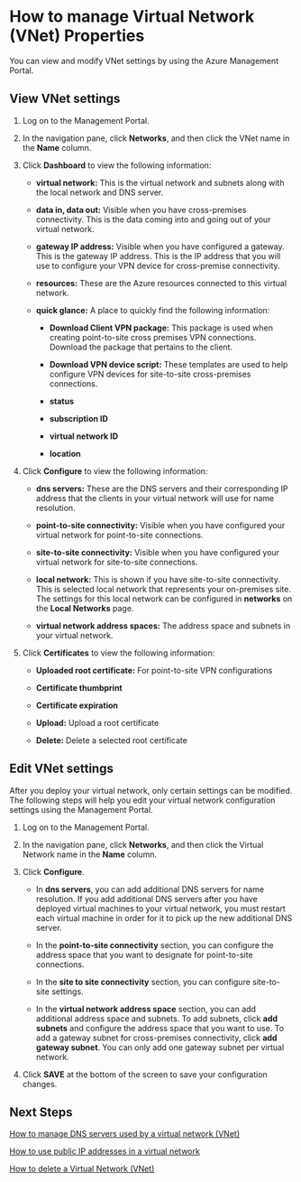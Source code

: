 <properties 
   pageTitle="How to manage Virtual Network (VNet) Properties"
   description="Learn how to view and edit virtual network settings"
   services="virtual-network"
   documentationCenter="na"
   authors="telmosampaio"
   manager="carolz"
   editor="tysonn" />
<tags 
   ms.service="virtual-network"
   ms.devlang="na"
   ms.topic="article"
   ms.tgt_pltfrm="na"
   ms.workload="infrastructure-services"
   ms.date="09/02/2015"
   ms.author="telmos" />

# How to manage Virtual Network (VNet) Properties
You can view and modify VNet settings by using the Azure Management Portal.

## View VNet settings

1. Log on to the Management Portal.

1. In the navigation pane, click **Networks**, and then click the VNet name in the **Name** column.

1. Click **Dashboard** to view the following information:

	- **virtual network:** This is the virtual network and subnets along with the local network and DNS server.

	- **data in, data out:** Visible when you have cross-premises connectivity. This is the data coming into and going out of your virtual network.

	- **gateway IP address:** Visible when you have configured a gateway. This is the gateway IP address. This is the IP address that you will use to configure your VPN device for cross-premise connectivity.

	- **resources:** These are the Azure resources connected to this virtual network.

	- **quick glance:** A place to quickly find the following information:

		- **Download Client VPN package:** This package is used when creating point-to-site cross premises VPN connections. Download the package that pertains to the client.

		- **Download VPN device script:** These templates are used to help configure VPN devices for site-to-site cross-premises connections.

		- **status**

		- **subscription ID**
		
		- **virtual network ID**
		
		- **location**

1. Click **Configure** to view the following information:

	- **dns servers:** These are the DNS servers and their corresponding IP address that the clients in your virtual network will use for name resolution.

	- **point-to-site connectivity:** Visible when you have configured your virtual network for point-to-site connections.

	- **site-to-site connectivity:** Visible when you have configured your virtual network for site-to-site connections.

	- **local network:** This is shown if you have site-to-site connectivity. This is selected local network that represents your on-premises site. The settings for this local network can be configured in **networks** on the **Local Networks** page.
	
	- **virtual network address spaces:** The address space and subnets in your virtual network.

1. Click **Certificates** to view the following information:

	- **Uploaded root certificate:** For point-to-site VPN configurations
	
	- **Certificate thumbprint**
	
	- **Certificate expiration**
	
	- **Upload:** Upload a root certificate
	
	- **Delete:** Delete a selected root certificate

## Edit VNet settings

After you deploy your virtual network, only certain settings can be modified. The following steps will help you edit your virtual network configuration settings using the Management Portal.

1. Log on to the Management Portal.

1. In the navigation pane, click **Networks**, and then click the Virtual Network name in the **Name** column.

1. Click **Configure**.

	- In **dns servers**, you can add additional DNS servers for name resolution. If you add additional DNS servers after you have deployed virtual machines to your virtual network, you must restart each virtual machine in order for it to pick up the new additional DNS server.
	
	- In the **point-to-site connectivity** section, you can configure the address space that you want to designate for point-to-site connections.
	
	- In the **site to site connectivity** section, you can configure site-to-site settings.
	
	- In the **virtual network address space** section, you can add additional address space and subnets. To add subnets, click **add subnets** and configure the address space that you want to use. To add a gateway subnet for cross-premises connectivity, click **add gateway subnet**. You can only add one gateway subnet per virtual network.

1. Click **SAVE** at the bottom of the screen to save your configuration changes.

## Next Steps

[How to manage DNS servers used by a virtual network (VNet)](virtual-networks-manage-dns-in-vnet)

[How to use public IP addresses in a virtual network](virtual-networks-public-ip-within-vnet)

[How to delete a Virtual Network (VNet)](virtual-networks-delete-vnet) 